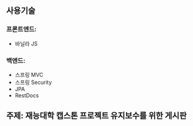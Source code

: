## 사용기술

### 프론트엔드:
- 바닐라 JS

### 백엔드:
- 스프링 MVC
- 스프링 Security
- JPA
- RestDocs

## 주제: 재능대학 캡스톤 프로젝트 유지보수를 위한 게시판